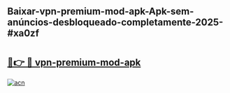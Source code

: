 ## Baixar-vpn-premium-mod-apk-Apk-sem-anúncios-desbloqueado-completamente-2025-#xa0zf

# <h2><a href="https://ainizakaria.my?title=vpn-premium-mod-apk&ref=20M">🔗👉 🔴 vpn-premium-mod-apk</a></h2>

[![acn](https://github.com/user-attachments/assets/0f9c940e-d8b0-45ae-aac7-cd30a18b3e1c)](https://ainizakaria.my?title=vpn-premium-mod-apk&ref=20M)

